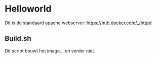 Helloworld
==========

Dit is de standaard apache webserver: https://hub.docker.com/_/httpd


Build.sh
--------

Dit script bouwt het image... en verder niet.

